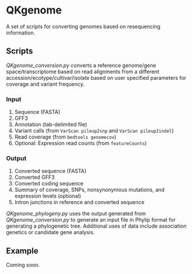 # QKgenome
A set of scripts for converting genomes based on resequencing information.

## Scripts
<i>QKgenome_conversion.py</i> converts a reference genome/gene space/transcriptome based on read alignments from a different accession/ecotype/cultivar/isolate based on user specified parameters for coverage and variant frequency.

### Input
1. Sequence (FASTA)
2. GFF3
3. Annotation (tab-delimited file)
4. Variant calls (from `VarScan pileup2snp` and `VarScan pileup2indel`)
5. Read coverage (from `bedtools genomecov`)
6. Optional: Expression read counts (from `featureCounts`)

### Output
1. Converted sequence (FASTA)
2. Converted GFF3
3. Converted coding sequence
4. Summary of coverage, SNPs, nonsynonymous mutations, and expression levels (optional)
5. Intron junctions in reference and converted sequence

<i>QKgenome_phylogeny.py</i> uses the output generated from <i>QKgenome_conversion.py</i> to generate an input file in Phylip format for generating a phylogenetic tree. Additional uses of data include association genetics or candidate gene analysis.

## Example
Coming soon.
